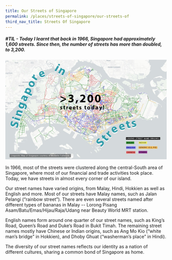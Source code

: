 ```yaml
---
title: Our Streets of Singapore
permalink: /places/streets-of-singapore/our-streets-of
third_nav_title: Streets Of Singapore
---
```



#####  #TIL - Today I learnt that back in 1966, Singapore had approximately 1,600 streets. Since then, the number of streets has more than doubled, to 3,200.

![Alt text for image on Isomer site](/images/sos_ourstreets.jpg)

In 1966, most of the streets were clustered along the central-South area of Singapore, where most of our financial and trade activities took place. Today, we have streets in almost every corner of our island.

Our street names have varied origins, from Malay, Hindi, Hokkien as well as English and more. Most of our streets have Malay names, such as Jalan Pelangi (“rainbow street”). There are even several streets named after different types of bananas in Malay -- Lorong Pisang Asam/Batu/Emas/Hijau/Raja/Udang near Beauty World MRT station.

English names form around one quarter of our street names, such as King’s Road, Queen’s Road and Duke’s Road in Bukit Timah. The remaining street names mostly have Chinese or Indian origins, such as Ang Mo Kio (“white man’s bridge” in Hokkien), and Dhoby Ghuat (“washerman’s place” in Hindi).

The diversity of our street names reflects our identity as a nation of different cultures, sharing a common bond of Singapore as home.